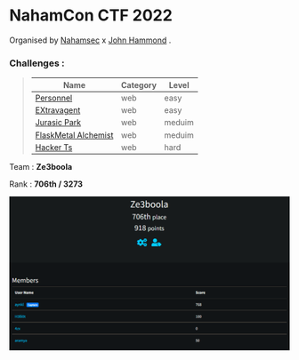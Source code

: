 # NahamCon CTF 2022 
Organised by [Nahamsec](https://twitch.tv/nahamsec) x [John Hammond](https://www.youtube.com/channel/UCVeW9qkBjo3zosnqUbG7CFw) .

### Challenges  :
> | Name        | Category    | Level |
> | ----------- | ----------- | ------- |
> | [Personnel](./Web/README.md#1--personnel) | web |easy |
> | [EXtravagent](./Web/README.md#2--extravagent)    | web | easy  | 
> | [Jurasic Park](./Web/README.md#3--jurasic-park)    | web | meduim  | 
> | [FlaskMetal Alchemist](./Web/README.md#4--flaskmetal-alchemist)    | web | meduim  | 
> | [Hacker Ts](./Web/README.md#5--hacker-ts) | web | hard |


Team : **Ze3boola**

Rank : **706th / 3273**

<center><img src="images/rank.png"></center>

</br>